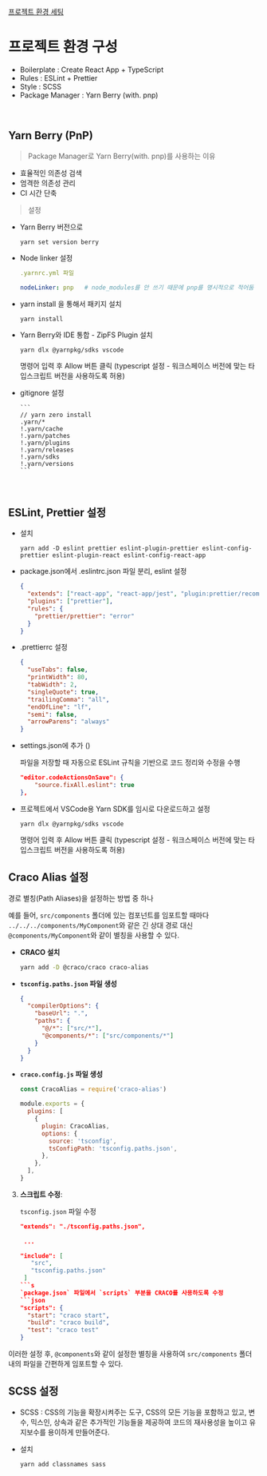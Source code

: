 [프로젝트 환경 세팅](#프로젝트-환경-구성)

# 프로젝트 환경 구성

- Boilerplate : Create React App + TypeScript
- Rules : ESLint + Prettier
- Style : SCSS
- Package Manager : Yarn Berry (with. pnp)

<br />

## Yarn Berry (PnP)

> Package Manager로 Yarn Berry(with. pnp)를 사용하는 이유

- 효율적인 의존성 검색
- 엄격한 의존성 관리
- CI 시간 단축

> 설정

- Yarn Berry 버전으로

  ```terminal
  yarn set version berry
  ```

- Node linker 설정

  ```yml
  .yarnrc.yml 파일

  nodeLinker: pnp   # node_modules를 안 쓰기 때문에 pnp를 명시적으로 적어둠
  ```

- yarn install 을 통해서 패키지 설치

  ```terminal
  yarn install
  ```

- Yarn Berry와 IDE 통합 - ZipFS Plugin 설치

  ```terminal
  yarn dlx @yarnpkg/sdks vscode
  ```

  명령어 입력 후 Allow 버튼 클릭 (typescript 설정 - 워크스페이스 버전에 맞는 타입스크립트 버전을 사용하도록 허용)

- gitignore 설정

      ```
      // yarn zero install
      .yarn/*
      !.yarn/cache
      !.yarn/patches
      !.yarn/plugins
      !.yarn/releases
      !.yarn/sdks
      !.yarn/versions
      ```

  <br />

## ESLint, Prettier 설정

- 설치

  ```terminal
  yarn add -D eslint prettier eslint-plugin-prettier eslint-config-prettier eslint-plugin-react eslint-config-react-app
  ```

- package.json에서 .eslintrc.json 파일 분리, eslint 설정

  ```json
  {
    "extends": ["react-app", "react-app/jest", "plugin:prettier/recommended"],
    "plugins": ["prettier"],
    "rules": {
      "prettier/prettier": "error"
    }
  }
  ```

- .prettierrc 설정

  ```json
  {
    "useTabs": false,
    "printWidth": 80,
    "tabWidth": 2,
    "singleQuote": true,
    "trailingComma": "all",
    "endOfLine": "lf",
    "semi": false,
    "arrowParens": "always"
  }
  ```

- settings.json에 추가 ()

  파일을 저장할 때 자동으로 ESLint 규칙을 기반으로 코드 정리와 수정을 수행

  ```json
  "editor.codeActionsOnSave": {
      "source.fixAll.eslint": true
  },
  ```

- 프로젝트에서 VSCode용 Yarn SDK를 임시로 다운로드하고 설정

  ```terminal
  yarn dlx @yarnpkg/sdks vscode
  ```

  명령어 입력 후 Allow 버튼 클릭 (typescript 설정 - 워크스페이스 버전에 맞는 타입스크립트 버전을 사용하도록 허용)

## Craco Alias 설정

경로 별칭(Path Aliases)을 설정하는 방법 중 하나

예를 들어, `src/components` 폴더에 있는 컴포넌트를 임포트할 때마다 `../../../components/MyComponent`와 같은 긴 상대 경로 대신 `@components/MyComponent`와 같이 별칭을 사용할 수 있다.

- **CRACO 설치**

  ```bash
  yarn add -D @craco/craco craco-alias
  ```

- **`tsconfig.paths.json` 파일 생성**

  ```json
  {
    "compilerOptions": {
      "baseUrl": ".",
      "paths": {
        "@/*": ["src/*"],
        "@components/*": ["src/components/*"]
      }
    }
  }
  ```

- **`craco.config.js` 파일 생성**

  ```js
  const CracoAlias = require('craco-alias')

  module.exports = {
    plugins: [
      {
        plugin: CracoAlias,
        options: {
          source: 'tsconfig',
          tsConfigPath: 'tsconfig.paths.json',
        },
      },
    ],
  }
  ```

3. **스크립트 수정**:

   `tsconfig.json` 파일 수정
   ```json
   "extends": "./tsconfig.paths.json",
    
    ...

   "include": [
      "src",
      "tsconfig.paths.json"
    ]
   ```s
   `package.json` 파일에서 `scripts` 부분을 CRACO를 사용하도록 수정
   ```json
   "scripts": {
     "start": "craco start",
     "build": "craco build",
     "test": "craco test"
   }
   ```

이러한 설정 후, `@components`와 같이 설정한 별칭을 사용하여 `src/components` 폴더 내의 파일을 간편하게 임포트할 수 있다.

## SCSS 설정

- SCSS : CSS의 기능을 확장시켜주는 도구, CSS의 모든 기능을 포함하고 있고, 변수, 믹스인, 상속과 같은 추가적인 기능들을 제공하여 코드의 재사용성을 높이고 유지보수를 용이하게 만들어준다.

- 설치
    ```terminal
    yarn add classnames sass
    ```
